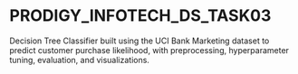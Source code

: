 # PRODIGY_INFOTECH_DS_TASK03
Decision Tree Classifier built using the UCI Bank Marketing dataset to predict customer purchase likelihood, with preprocessing, hyperparameter tuning, evaluation, and visualizations.
